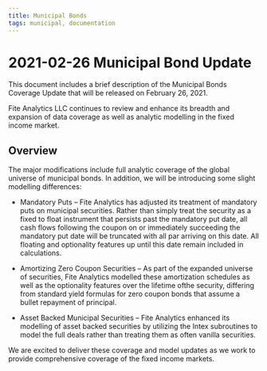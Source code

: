 ```yaml
---
title: Municipal Bonds
tags: municipal, documentation
---
```


# 2021-02-26 Municipal Bond Update

This document includes a brief description of the Municipal Bonds Coverage Update that will be released on February 26, 2021.  

Fite Analytics LLC continues to review and enhance its breadth and expansion of data coverage as well as analytic modelling 
in the fixed income market.

## Overview 

The major modifications include full analytic coverage of the global universe of municipal bonds.  In addition, we will 
be introducing some slight modelling differences:

- Mandatory Puts – Fite Analytics has adjusted its treatment of mandatory puts on municipal securities.  Rather than 
  simply treat the security as a fixed to float instrument that persists past the mandatory put date, all cash flows 
  following the coupon on or immediately succeeding the mandatory put date will be truncated with all par arriving 
  on this date.  All floating and optionality features up until this date remain included in calculations.
  
- Amortizing Zero Coupon Securities – As part of the expanded universe of securities, Fite Analytics modelled these 
  amortization schedules as well as the optionality features over the lifetime ofthe security, differing from standard 
  yield formulas for zero coupon bonds that assume a bullet repayment of principal.
  
- Asset Backed Municipal Securities – Fite Analytics enhanced its modelling of asset backed securities by 
  utilizing the Intex subroutines to model the full deals rather than treating them as often vanilla securities. 
  
We are excited to deliver these coverage and model updates as we work to provide comprehensive coverage of the fixed 
income markets.
